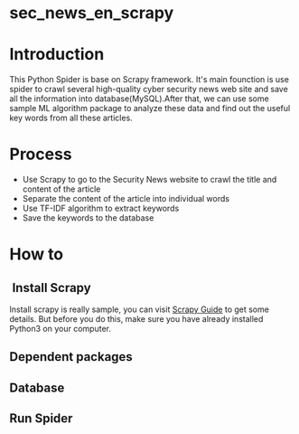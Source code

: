 # sec_news_en_scrapy

# Introduction
This Python Spider is base on Scrapy framework. It's main founction is use spider to crawl several high-quality cyber security news web site and save all the information into database(MySQL).After that, we can use some sample ML algorithm package to analyze these data and find out the useful key words from all these articles. 

# Process
- Use Scrapy to go to the Security News website to crawl the title and content of the article
- Separate the content of the article into individual words
- Use TF-IDF algorithm to extract keywords
- Save the keywords to the database

# How to
##  Install Scrapy
Install scrapy is really sample, you can visit [Scrapy Guide](https://doc.scrapy.org/en/latest/intro/install.html) to get some details. But before you do this, make sure you have already installed Python3 on your computer. 

## Dependent packages

## Database

## Run Spider
